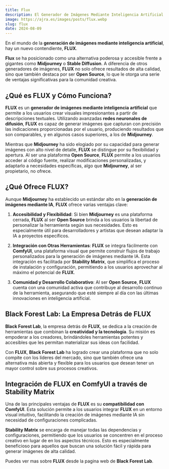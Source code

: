 ```yaml
---
title: Flux
description: El Generador de Imágenes Mediante Inteligencia Artificial de Black Forest Lab. que Desafía a Midjourney
image: https://ajra.es/images/posts/flux.webp
slug: flux
date: 2024-08-09
---
```



En el mundo de la **generación de imágenes mediante inteligencia artificial**, hay un nuevo contendiente, **FLUX**.

**Flux** se ha posicionado como una alternativa poderosa y accesible frente a gigantes como **Midjourney** o **Stable Diffusion**. A diferencia de otros generadores de imágenes, **FLUX** no solo ofrece resultados de alta calidad, sino que también destaca por ser **Open Source**, lo que le otorga una serie de ventajas significativas para la comunidad creativa.

## ¿Qué es FLUX y Cómo Funciona?

**FLUX** es un **generador de imágenes mediante inteligencia artificial** que permite a los usuarios crear visuales impresionantes a partir de descripciones textuales. Utilizando avanzadas **redes neuronales de difusión**, **FLUX** es capaz de generar imágenes que capturan con precisión las indicaciones proporcionadas por el usuario, produciendo resultados que son comparables, y en algunos casos superiores, a los de **Midjourney**.

Mientras que **Midjourney** ha sido elogiado por su capacidad para generar imágenes con alto nivel de detalle, **FLUX** se distingue por su flexibilidad y apertura. Al ser una plataforma **Open Source**, **FLUX** permite a los usuarios acceder al código fuente, realizar modificaciones personalizadas, y adaptarlo a necesidades específicas, algo que **Midjourney**, al ser propietario, no ofrece.

## ¿Qué Ofrece FLUX?

Aunque **Midjourney** ha establecido un estándar alto en la **generación de imágenes mediante IA**, **FLUX** ofrece varias ventajas clave:

1. **Accesibilidad y Flexibilidad**: Si bien **Midjourney** es una plataforma cerrada, **FLUX** al ser **Open Source** brinda a los usuarios la libertad de personalizar la herramienta según sus necesidades. Esto es especialmente útil para desarrolladores y artistas que desean adaptar la IA a proyectos específicos.

2. **Integración con Otras Herramientas**: **FLUX** se integra fácilmente con **ComfyUI**, una plataforma visual que permite construir flujos de trabajo personalizados para la generación de imágenes mediante IA. Esta integración es facilitada por **Stability Matrix**, que simplifica el proceso de instalación y configuración, permitiendo a los usuarios aprovechar al máximo el potencial de **FLUX**.

3. **Comunidad y Desarrollo Colaborativo**: Al ser **Open Source**, **FLUX** cuenta con una comunidad activa que contribuye al desarrollo continuo de la herramienta, asegurando que esté siempre al día con las últimas innovaciones en inteligencia artificial.

## Black Forest Lab: La Empresa Detrás de FLUX

**Black Forest Lab**, la empresa detrás de **FLUX**, se dedica a la creación de herramientas que combinan la **creatividad y la tecnología**. Su misión es empoderar a los creadores, brindándoles herramientas potentes y accesibles que les permitan materializar sus ideas con facilidad.

Con **FLUX**, **Black Forest Lab** ha logrado crear una plataforma que no solo compite con los líderes del mercado, sino que también ofrece una alternativa más abierta y flexible para los usuarios que desean tener un mayor control sobre sus procesos creativos.

## Integración de FLUX en ComfyUI a través de Stability Matrix

Una de las principales ventajas de **FLUX** es su **compatibilidad con ComfyUI**. Esta solución permite a los usuarios integrar **FLUX** en un entorno visual intuitivo, facilitando la creación de imágenes mediante IA sin necesidad de configuraciones complicadas.

**Stability Matrix** se encarga de manejar todas las dependencias y configuraciones, permitiendo que los usuarios se concentren en el proceso creativo en lugar de en los aspectos técnicos. Esto es especialmente beneficioso para aquellos que buscan una solución fácil y rápida para generar imágenes de alta calidad.


Puedes ver mas sobre **FLUX** desde la pagina web de **Black Forest Lab**.